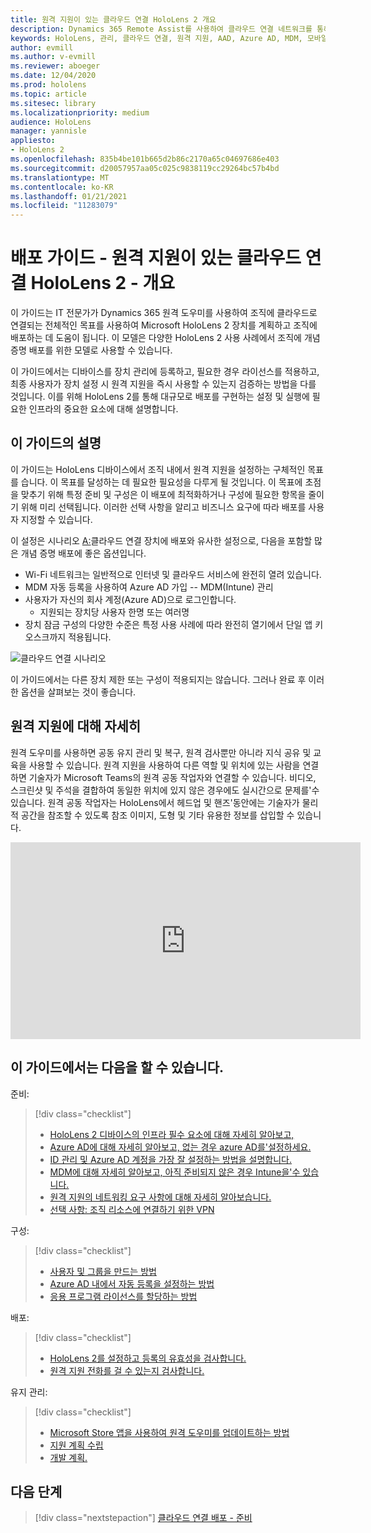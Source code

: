 ```yaml
---
title: 원격 지원이 있는 클라우드 연결 HoloLens 2 개요
description: Dynamics 365 Remote Assist를 사용하여 클라우드 연결 네트워크를 통해 HoloLens 2 장치를 등록하는 방법을 확인합니다.
keywords: HoloLens, 관리, 클라우드 연결, 원격 지원, AAD, Azure AD, MDM, 모바일 장치 관리
author: evmill
ms.author: v-evmill
ms.reviewer: aboeger
ms.date: 12/04/2020
ms.prod: hololens
ms.topic: article
ms.sitesec: library
ms.localizationpriority: medium
audience: HoloLens
manager: yannisle
appliesto:
- HoloLens 2
ms.openlocfilehash: 835b4be101b665d2b86c2170a65c04697686e403
ms.sourcegitcommit: d20057957aa05c025c9838119cc29264bc57b4bd
ms.translationtype: MT
ms.contentlocale: ko-KR
ms.lasthandoff: 01/21/2021
ms.locfileid: "11283079"
---
```

# 배포 가이드 - 원격 지원이 있는 클라우드 연결 HoloLens 2 - 개요

이 가이드는 IT 전문가가 Dynamics 365 원격 도우미를 사용하여 조직에 클라우드로 연결되는 전체적인 목표를 사용하여 Microsoft HoloLens 2 장치를 계획하고 조직에 배포하는 데 도움이 됩니다. 이 모델은 다양한 HoloLens 2 사용 사례에서 조직에 개념 증명 배포를 위한 모델로 사용할 수 있습니다.

이 가이드에서는 디바이스를 장치 관리에 등록하고, 필요한 경우 라이선스를 적용하고, 최종 사용자가 장치 설정 시 원격 지원을 즉시 사용할 수 있는지 검증하는 방법을 다를 것입니다. 이를 위해 HoloLens 2를 통해 대규모로 배포를 구현하는 설정 및 실행에 필요한 인프라의 중요한 요소에 대해 설명합니다.

## 이 가이드의 설명

이 가이드는 HoloLens 디바이스에서 조직 내에서 원격 지원을 설정하는 구체적인 목표를 습니다. 이 목표를 달성하는 데 필요한 필요성을 다루게 될 것입니다. 이 목표에 초점을 맞추기 위해 특정 준비 및 구성은 이 배포에 최적화하거나 구성에 필요한 항목을 줄이기 위해 미리 선택됩니다. 이러한 선택 사항을 알리고 비즈니스 요구에 따라 배포를 사용자 지정할 수 있습니다.

이 설정은 시나리오 [A:](https://docs.microsoft.com/hololens/common-scenarios#scenario-a)클라우드 연결 장치에 배포와 유사한 설정으로, 다음을 포함할 많은 개념 증명 배포에 좋은 옵션입니다.

- Wi-Fi 네트워크는 일반적으로 인터넷 및 클라우드 서비스에 완전히 열려 있습니다.
- MDM 자동 등록을 사용하여 Azure AD 가입 -- MDM(Intune) 관리
- 사용자가 자신의 회사 계정(Azure AD)으로 로그인합니다.
  - 지원되는 장치당 사용자 한명 또는 여러명
- 장치 잠금 구성의 다양한 수준은 특정 사용 사례에 따라 완전히 열기에서 단일 앱 키오스크까지 적용됩니다.

![클라우드 연결 시나리오](./images/cloud-connected-guide-diagram.png)

이 가이드에서는 다른 장치 제한 또는 구성이 적용되지는 않습니다. 그러나 완료 후 이러한 옵션을 살펴보는 것이 좋습니다.

## 원격 지원에 대해 자세히

원격 도우미를 사용하면 공동 유지 관리 및 복구, 원격 검사뿐만 아니라 지식 공유 및 교육을 사용할 수 있습니다. 원격 지원을 사용하여 다른 역할 및 위치에 있는 사람을 연결하면 기술자가 Microsoft Teams의 원격 공동 작업자와 연결할 수 있습니다. 비디오, 스크린샷 및 주석을 결합하여 동일한 위치에 있지 않은 경우에도 실시간으로 문제를&#39;수 있습니다. 원격 공동 작업자는 HoloLens에서 헤드업 및 핸즈&#39;동안에는 기술자가 물리적 공간을 참조할 수 있도록 참조 이미지, 도형 및 기타 유용한 정보를 삽입할 수 있습니다.

<iframe width="560" height="315" src="https://www.youtube.com/embed/d3YT8j0yYl0" frameborder="0" allow="accelerometer; autoplay; clipboard-write; encrypted-media; gyroscope; picture-in-picture" allowfullscreen></iframe>

## 이 가이드에서는 다음을 할 수 있습니다.

준비:

> [!div class="checklist"]
> - [HoloLens 2 디바이스의 인프라 필수 요소에 대해 자세히 알아보고,](hololens2-cloud-connected-prepare.md#infrastructure-essentials)
> - [Azure AD에 대해 자세히 알아보고, 없는 경우 azure AD를&#39;설정하세요.](hololens2-cloud-connected-prepare.md#azure-active-directory)
> - [ID 관리 및 Azure AD 계정을 가장 잘 설정하는 방법을 설명합니다.](hololens2-cloud-connected-prepare.md#identity-management)
> - [MDM에 대해 자세히 알아보고, 아직 준비되지 않은 경우 Intune을&#39;수 있습니다.](hololens2-cloud-connected-prepare.md#mobile-device-management)
> - [원격 지원의 네트워킹 요구 사항에 대해 자세히 알아보습니다.](hololens2-cloud-connected-prepare.md#network)
> - [선택 사항: 조직 리소스에 연결하기 위한 VPN](/hololens2-cloud-connected-prepare.md#optional-connect-your-hololens-to-vpn)

구성:

> [!div class="checklist"]
> - [사용자 및 그룹을 만드는 방법](hololens2-cloud-connected-configure.md#azure-users-and-groups)
> - [Azure AD 내에서 자동 등록을 설정하는 방법](hololens2-cloud-connected-configure.md#auto-enrollment-on-hololens-2)
> - [응용 프로그램 라이선스를 할당하는 방법](hololens2-cloud-connected-configure.md#application-licenses)

배포:

> [!div class="checklist"]
> - [HoloLens 2를 설정하고 등록의 유효성을 검사합니다.](hololens2-cloud-connected-deploy.md#enrollment-validation)
> - [원격 지원 전화를 걸 수 있는지 검사합니다.](hololens2-cloud-connected-deploy.md#remote-assist-call-validation)

유지 관리:

> [!div class="checklist"]
> - [Microsoft Store 앱을 사용하여 원격 도우미를 업데이트하는 방법](hololens2-cloud-connected-maintain.md#updates)
> - [지원 계획 수립](hololens2-cloud-connected-maintain.md#support-plan)
> - [개발 계획.](hololens2-cloud-connected-maintain.md#development-plan)

## 다음 단계

> [!div class="nextstepaction"]
> [클라우드 연결 배포 - 준비](hololens2-cloud-connected-prepare.md)

